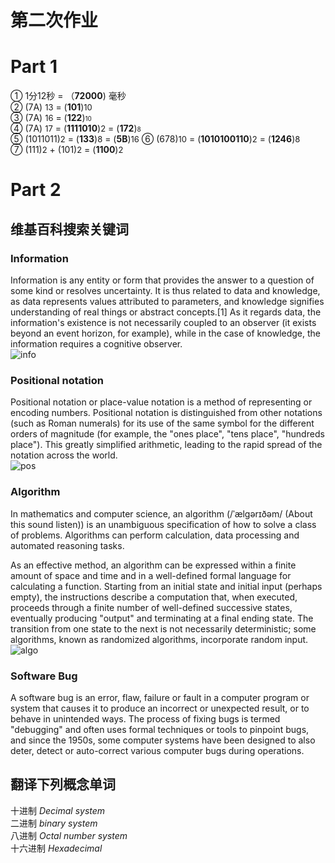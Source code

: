 # 第二次作业

# Part 1

① 1分12秒 = （**72000**) 毫秒  
② (7A) <font size = "2">13</font> = (**101**)<font size = "2">10</font>   
③ (7A) <font size = "2">16</font> = (**122**)<font size = "1">10</font>    
④ (7A) <font size = "2">17</font> = (**1111010**)<font size = "2">2</font> = (**172**)<font size = "1">8</font>    
⑤ (1011011)<font size = "2">2</font> = (**133**)<font size = "2">8</font> = (**5B**)<font size = "2">16</font>
⑥ (678)<font size = "2">10</font> = (**1010100110**)<font size = "2">2</font> = (**1246**)<font size = "2">8</font>    
⑦ (111)<font size = "2">2</font> + (101)<font size = "2">2</font>  = (**1100**)<font size = "2">2</font>

# Part 2

## 维基百科搜索关键词

### Information
Information is any entity or form that provides the answer to a question of some kind or resolves uncertainty. It is thus related to data and knowledge, as data represents values attributed to parameters, and knowledge signifies understanding of real things or abstract concepts.[1] As it regards data, the information's existence is not necessarily coupled to an observer (it exists beyond an event horizon, for example), while in the case of knowledge, the information requires a cognitive observer.    
![info](https://upload.wikimedia.org/wikipedia/commons/thumb/b/bb/WikipediaBinary.svg/330px-WikipediaBinary.svg.png)


### Positional notation
Positional notation or place-value notation is a method of representing or encoding numbers. Positional notation is distinguished from other notations (such as Roman numerals) for its use of the same symbol for the different orders of magnitude (for example, the "ones place", "tens place", "hundreds place"). This greatly simplified arithmetic, leading to the rapid spread of the notation across the world.   
![pos](https://upload.wikimedia.org/wikipedia/commons/thumb/7/78/Positional_notation_glossary-en.svg/450px-Positional_notation_glossary-en.svg.png)


### Algorithm
In mathematics and computer science, an algorithm (/ˈælɡərɪðəm/ (About this sound listen)) is an unambiguous specification of how to solve a class of problems. Algorithms can perform calculation, data processing and automated reasoning tasks.

As an effective method, an algorithm can be expressed within a finite amount of space and time and in a well-defined formal language for calculating a function. Starting from an initial state and initial input (perhaps empty), the instructions describe a computation that, when executed, proceeds through a finite number of well-defined successive states, eventually producing "output" and terminating at a final ending state. The transition from one state to the next is not necessarily deterministic; some algorithms, known as randomized algorithms, incorporate random input.  
![algo](https://upload.wikimedia.org/wikipedia/commons/thumb/d/db/Euclid_flowchart.svg/330px-Euclid_flowchart.svg.png)


### Software Bug
A software bug is an error, flaw, failure or fault in a computer program or system that causes it to produce an incorrect or unexpected result, or to behave in unintended ways. The process of fixing bugs is termed "debugging" and often uses formal techniques or tools to pinpoint bugs, and since the 1950s, some computer systems have been designed to also deter, detect or auto-correct various computer bugs during operations. 


## 翻译下列概念单词

十进制 *Decimal system*  
二进制 *binary system*  
八进制 *Octal number system*  
十六进制 *Hexadecimal*  